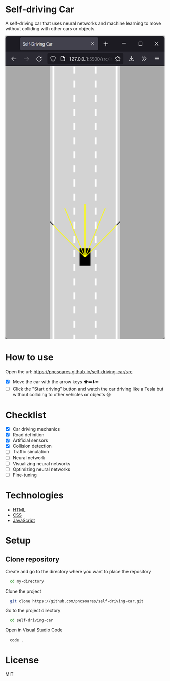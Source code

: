 # Self-driving Car

A self-driving car that uses neural networks and machine learning to move without colliding with other cars or objects.

![app](./.github/app.png)

# How to use

Open the url: https://pncsoares.github.io/self-driving-car/src

- [x] Move the car with the arrow keys ⬆️➡️⬇️⬅️ 
- [ ] Click the "Start driving" button and watch the car driving like a Tesla but without colliding to other vehicles or objects 😆

# Checklist

- [x] Car driving mechanics
- [x] Road definition
- [x] Artificial sensors
- [x] Collision detection
- [ ] Traffic simulation
- [ ] Neural network
- [ ] Visualizing neural networks
- [ ] Optimizing neural networks
- [ ] Fine-tuning

# Technologies

- [HTML](https://developer.mozilla.org/en-US/docs/Web/HTML)
- [CSS](https://developer.mozilla.org/en-US/docs/Web/CSS)
- [JavaScript](https://developer.mozilla.org/en-US/docs/Web/JavaScript)

# Setup

## Clone repository

Create and go to the directory where you want to place the repository

```bash
  cd my-directory
```

Clone the project

```bash
  git clone https://github.com/pncsoares/self-driving-car.git
```

Go to the project directory

```bash
  cd self-driving-car
```

Open in Visual Studio Code

```bash
  code .
```

# License

MIT